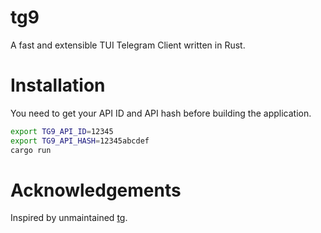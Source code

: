 # tg9 

A fast and extensible TUI Telegram Client written in Rust.

# Installation

You need to get your API ID and API hash before building the application.
```sh
export TG9_API_ID=12345
export TG9_API_HASH=12345abcdef
cargo run
```

# Acknowledgements

Inspired by unmaintained [tg](https://github.com/paul-nameless/tg).

